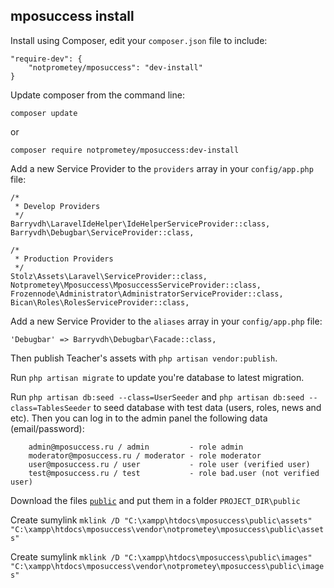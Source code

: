 ## mposuccess install

Install using Composer, edit your ```composer.json``` file to include:
```
"require-dev": {
	"notprometey/mposuccess": "dev-install"
}
```
Update composer from the command line:
```
composer update
```
or

```
composer require notprometey/mposuccess:dev-install
```

Add a new Service Provider to the ```providers``` array in your ```config/app.php``` file:
```
/*
 * Develop Providers
 */
Barryvdh\LaravelIdeHelper\IdeHelperServiceProvider::class,
Barryvdh\Debugbar\ServiceProvider::class,

/*
 * Production Providers
 */
Stolz\Assets\Laravel\ServiceProvider::class,
Notprometey\Mposuccess\MposuccessServiceProvider::class,
Frozennode\Administrator\AdministratorServiceProvider::class,
Bican\Roles\RolesServiceProvider::class,
```
Add a new Service Provider to the ```aliases``` array in your ```config/app.php``` file:
```
'Debugbar' => Barryvdh\Debugbar\Facade::class,
```

Then publish Teacher's assets with `php artisan vendor:publish`.

Run `php artisan migrate` to update you're database to latest migration.

Run `php artisan db:seed --class=UserSeeder` and `php artisan db:seed --class=TablesSeeder` to seed database with test data (users, roles, news and etc). Then you can log in to the admin panel the following data (email/password):
```
	admin@mposuccess.ru / admin 		- role admin
	moderator@mposuccess.ru / moderator	- role moderator
	user@mposuccess.ru / user			- role user (verified user)
	test@mposuccess.ru / test			- role bad.user (not verified user)
```
Download the files [`public`](https://drive.google.com/file/d/0B1FIEy8WL45hRDFzRTNaZXJuVkU/view?usp=sharing) and put them in a folder `PROJECT_DIR\public`

Create sumylink `mklink /D "C:\xampp\htdocs\mposuccess\public\assets" "C:\xampp\htdocs\mposuccess\vendor\notprometey\mposuccess\public\assets"`

Create sumylink `mklink /D "C:\xampp\htdocs\mposuccess\public\images" "C:\xampp\htdocs\mposuccess\vendor\notprometey\mposuccess\public\images"`
